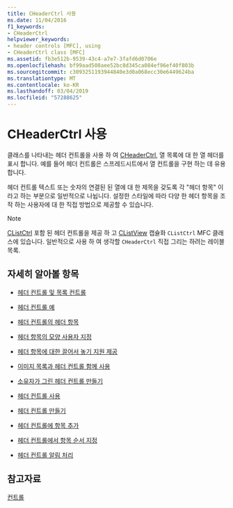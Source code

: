 ```yaml
---
title: CHeaderCtrl 사용
ms.date: 11/04/2016
f1_keywords:
- CHeaderCtrl
helpviewer_keywords:
- header controls [MFC], using
- CHeaderCtrl class [MFC]
ms.assetid: fb3e512b-9539-43c4-a7e7-3fafd6d0706e
ms.openlocfilehash: bf99aad508aee52bc8d345ca084ef96ef40f803b
ms.sourcegitcommit: c3093251193944840e3d0a068ecc30e6449624ba
ms.translationtype: MT
ms.contentlocale: ko-KR
ms.lasthandoff: 03/04/2019
ms.locfileid: "57288625"
---
```

# <a name="using-cheaderctrl"></a>CHeaderCtrl 사용

클래스를 나타내는 헤더 컨트롤을 사용 하 여 [CHeaderCtrl](../mfc/reference/cheaderctrl-class.md), 열 목록에 대 한 열 헤더를 표시 합니다. 예를 들어 헤더 컨트롤은 스프레드시트에서 열 컨트롤을 구현 하는 데 유용 합니다.

헤더 컨트롤 텍스트 또는 숫자의 연결된 된 열에 대 한 제목을 갖도록 각 "헤더 항목" 이라고 하는 부분으로 일반적으로 나뉩니다. 설정한 스타일에 따라 다양 한 헤더 항목을 조작 하는 사용자에 대 한 직접 방법으로 제공할 수 있습니다.

> [!NOTE]
>  [CListCtrl](../mfc/reference/clistctrl-class.md) 포함 된 헤더 컨트롤을 제공 하 고 [CListView](../mfc/reference/clistview-class.md) 캡슐화 `CListCtrl` MFC 클래스에 있습니다. 일반적으로 사용 하 여 생각할 `CHeaderCtrl` 직접 그리는 하려는 레이블 목록.

## <a name="what-do-you-want-to-know-more-about"></a>자세히 알아볼 항목

- [헤더 컨트롤 및 목록 컨트롤](../mfc/header-control-and-list-control.md)

- [헤더 컨트롤 예](../mfc/header-control-examples.md)

- [헤더 컨트롤의 헤더 항목](../mfc/header-items-in-a-header-control.md)

- [헤더 항목의 모양 사용자 지정](../mfc/customizing-the-header-item-s-appearance.md)

- [헤더 항목에 대한 끌어서 놓기 지원 제공](../mfc/providing-drag-and-drop-support-for-header-items.md)

- [이미지 목록과 헤더 컨트롤 함께 사용](../mfc/using-image-lists-with-header-controls.md)

- [소유자가 그린 헤더 컨트롤 만들기](../mfc/making-owner-drawn-header-controls.md)

- [헤더 컨트롤 사용](../mfc/working-with-a-header-control.md)

- [헤더 컨트롤 만들기](../mfc/creating-the-header-control.md)

- [헤더 컨트롤에 항목 추가](../mfc/adding-items-to-the-header-control.md)

- [헤더 컨트롤에서 항목 순서 지정](../mfc/ordering-items-in-the-header-control.md)

- [헤더 컨트롤 알림 처리](../mfc/processing-header-control-notifications.md)

## <a name="see-also"></a>참고자료

[컨트롤](../mfc/controls-mfc.md)

